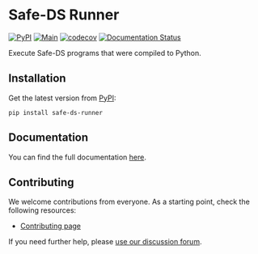 # Safe-DS Runner

[![PyPI](https://img.shields.io/pypi/v/safe-ds-runner)](https://pypi.org/project/safe-ds-runner)
[![Main](https://github.com/Safe-DS/Runner/actions/workflows/main.yml/badge.svg)](https://github.com/Safe-DS/Runner/actions/workflows/main.yml)
[![codecov](https://codecov.io/gh/Safe-DS/Runner/branch/main/graph/badge.svg?token=ma0ytglhO1)](https://codecov.io/gh/Safe-DS/Runner)
[![Documentation Status](https://readthedocs.org/projects/safe-ds-runner/badge/?version=stable)](https://runner.safeds.com)

Execute Safe-DS programs that were compiled to Python.

## Installation

Get the latest version from [PyPI](https://pypi.org/project/safe-ds-runner):

```shell
pip install safe-ds-runner
```

## Documentation

You can find the full documentation [here](https://runner.safeds.com).

## Contributing

We welcome contributions from everyone. As a starting point, check the following resources:

* [Contributing page](https://github.com/Safe-DS/Runner/contribute)

If you need further help, please [use our discussion forum][forum].

[forum]: https://github.com/orgs/Safe-DS/discussions
